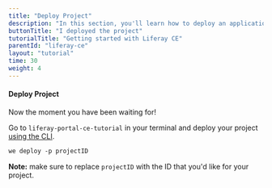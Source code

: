 ```yaml
---
title: "Deploy Project"
description: "In this section, you'll learn how to deploy an application using Liferay Community Edition."
buttonTitle: "I deployed the project"
tutorialTitle: "Getting started with Liferay CE"
parentId: "liferay-ce"
layout: "tutorial"
time: 30
weight: 4
---
```


#### Deploy Project

Now the moment you have been waiting for!

Go to `liferay-portal-ce-tutorial` in your terminal and deploy your project [using the CLI](/docs/intro/using-the-command-line/).

```xml
we deploy -p projectID
```

**Note:** make sure to replace `projectID` with the ID that you'd like for your project.

